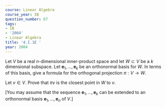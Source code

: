 ```yaml
---
course: Linear Algebra
course_year: IB
question_number: 67
tags:
- IB
- '2004'
- Linear Algebra
title: '4.I.1E '
year: 2004
---
```



Let $V$ be a real $n$-dimensional inner-product space and let $W \subset V$ be a $k$ dimensional subspace. Let $\mathbf{e}_{1}, \ldots, \mathbf{e}_{k}$ be an orthonormal basis for $W$. In terms of this basis, give a formula for the orthogonal projection $\pi: V \rightarrow W$.

Let $v \in V$. Prove that $\pi v$ is the closest point in $W$ to $v$.

[You may assume that the sequence $\mathbf{e}_{1}, \ldots, \mathbf{e}_{k}$ can be extended to an orthonormal basis $\mathbf{e}_{1}, \ldots, \mathbf{e}_{n}$ of $V$.]